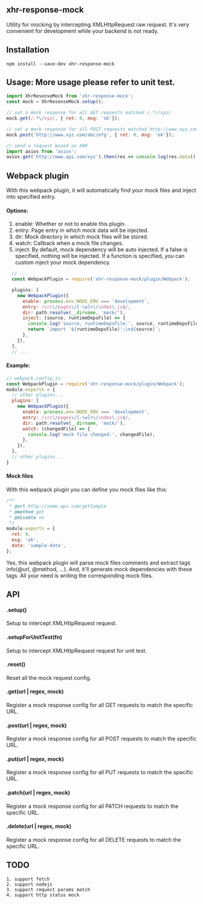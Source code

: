 ## xhr-response-mock
Utility for mocking by intercepting XMLHttpRequest raw request.
It's very convenient for development while your backend is not ready.

## Installation
```
npm install --save-dev xhr-response-mock
```

## Usage: More usage please refer to unit test.
```javascript
import XhrResonseMock from 'xhr-response-mock';
const mock = XhrResonseMock.setup();

// set a mock response for all GET requests matched /.*\/xyz/
mock.get(/.*\/xyz/, { ret: 0, msg: 'ok'});

// set a mock response for all POST requests matched http://www.xyz.com/abc/efg
mock.post('http://www.xyz.com/abc/efg', { ret: 0, msg: 'ok'});

// send a request based on XHR
import axios from 'axios';
axios.get('http://www.api.com/xyz').then(res => console.log(res.data));
```

## Webpack plugin
With this webpack plugin, it will automatically find your mock files and inject into specified entry.

#### Options:
1. enable: Whether or not to enable this plugin.
2. entry: Page entry in which mock data will be injected.
3. dir: Mock directory in which mock files will be stored.
4. watch: Callback when a mock file changes.
5. inject: By default, mock dependency will be auto injected.
           If a false is specified, nothing will be injected.
           If a function is specified, you can custom inject your mock dependency.
```javascript
  // ...
  const WebpackPlugin = require('xhr-response-mock/plugin/Webpack');

  plugins: [
    new WebpackPlugin({
      enable: process.env.NODE_ENV === 'development',
      entry: /src\/pages\/[-\w]+\/index\.js$/,
      dir: path.resolve(__dirname, 'mock/'),
      inject: (source, runtimeDepsFile) => {
        console.log('source, runtimeDepsFile:', source, runtimeDepsFile);
        return `import '${runtimeDepsFile}';\n${source}`;
      },
    }),
  ],
  // ...
```

#### Example:
```javascript
// webpack.config.js
const WebpackPlugin = require('xhr-response-mock/plugin/Webpack');
module.exports = {
  // other plugins...
  plugins: [
    new WebpackPlugin({
      enable: process.env.NODE_ENV === 'development',
      entry: /src\/pages\/[-\w]+\/index\.js$/,
      dir: path.resolve(__dirname, 'mock/'),
      watch: (changedFile) => {
        console.log('mock file changed:', changedFile);
      },
    }),
  ],
  // other plugins...
}
```

#### Mock files
With this webpack plugin you can define you mock files like this:
```javascript
/**
 * @url http://some.api.com/getSample
 * @method get
 * @disable no
 */
module.exports = {
  ret: 0,
  msg: 'ok',
  data: 'sample-data',
};
```
Yes, this webpack plugin will parse mock files comments and extract tags info(@url, @method, ...).
And, it'll generate mock dependencies with these tags. All your need is writing the corresponding mock files.



## API
#### .setup()

Setup to intercept XMLHttpRequest request.

#### .setupForUnitTest(fn)

Setup to intercept XMLHttpRequest request for unit test.

#### .reset()

Reset all the mock request config.

#### .get(url | regex, mock)

Register a mock response config for all GET requests to match the specific URL.

#### .post(url | regex, mock)

Register a mock response config for all POST requests to match the specific URL.

#### .put(url | regex, mock)

Register a mock response config for all PUT requests to match the specific URL.

#### .patch(url | regex, mock)

Register a mock response config for all PATCH requests to match the specific URL.

#### .delete(url | regex, mock)

Register a mock response config for all DELETE requests to match the specific URL.


## TODO
```
1. support fetch
2. support nodejs
3. support request params match
4. support http status mock
```
